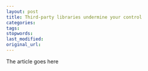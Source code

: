 ```yaml
---
layout: post
title: Third-party libraries undermine your control
categories:
tags:
stopwords:
last_modified:
original_url: 
---
```


The article goes here

